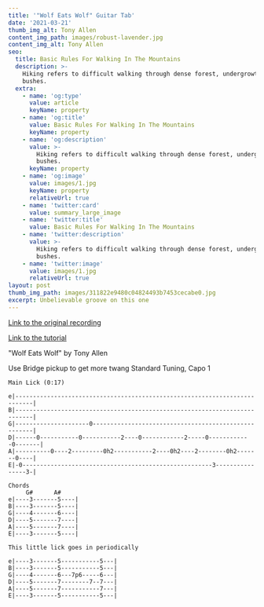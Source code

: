 ```yaml
---
title: '"Wolf Eats Wolf" Guitar Tab'
date: '2021-03-21'
thumb_img_alt: Tony Allen
content_img_path: images/robust-lavender.jpg
content_img_alt: Tony Allen
seo:
  title: Basic Rules For Walking In The Mountains
  description: >-
    Hiking refers to difficult walking through dense forest, undergrowth, or
    bushes.
  extra:
    - name: 'og:type'
      value: article
      keyName: property
    - name: 'og:title'
      value: Basic Rules For Walking In The Mountains
      keyName: property
    - name: 'og:description'
      value: >-
        Hiking refers to difficult walking through dense forest, undergrowth, or
        bushes.
      keyName: property
    - name: 'og:image'
      value: images/1.jpg
      keyName: property
      relativeUrl: true
    - name: 'twitter:card'
      value: summary_large_image
    - name: 'twitter:title'
      value: Basic Rules For Walking In The Mountains
    - name: 'twitter:description'
      value: >-
        Hiking refers to difficult walking through dense forest, undergrowth, or
        bushes.
    - name: 'twitter:image'
      value: images/1.jpg
      relativeUrl: true
layout: post
thumb_img_path: images/311822e9480c04824493b7453cecabe0.jpg
excerpt: Unbelievable groove on this one
---
```

[Link to the original recording](https://www.youtube.com/watch?v=oCBpJkG6ngE)

[Link to the tutorial](https://www.youtube.com/watch?v=gtrxHx9LLVc)

"Wolf Eats Wolf"
by Tony Allen

Use Bridge pickup to get more twang
Standard Tuning, Capo 1

```
Main Lick (0:17) 

e|---------------------------------------------------------------------------|
B|---------------------------------------------------------------------------|
G|---------------------0-----------------------------------------------------|
D|------0-----------0-----------2----0------------2-----0------------0-------|
A|----------0----2---------0h2-----------2----0h2----2--------0h2-------0----|
E|-0------------------------------------------------------3----------------3-|

Chords
     G#      A#
e|----3-------5----|
B|----3-------5----|
G|----4-------6----|
D|----5-------7----|
A|----5-------7----|
E|----3-------5----|

This little lick goes in periodically

e|----3-------5-----------5---|
B|----3-------5-----------5---|
G|----4-------6---7p6-----6---|
D|----5-------7--------7--7---|
A|----5-------7-----------7---|
E|----3-------5-----------5---|

```
